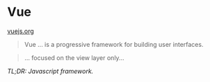 # Vue

[vuejs.org](https://vuejs.org/)

> Vue ... is a progressive framework for building user interfaces.

> ... focused on the view layer only...

_TL;DR: Javascript framework._